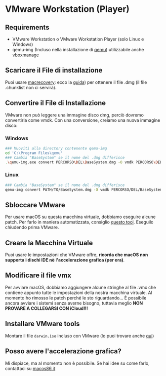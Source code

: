 # VMware Workstation (Player)

## Requirements

* VMware Workstation o VMware Workstation Player (solo Linux e Windows)
* qemu-img (Incluso nella installazione di [qemu](https://qemu.org)) utilizzabile anche [vboxmanage](./virtualbox.md#convertire-il-file-di-installazione)

## Scaricare il File di installazione

Puoi usare [macrecovery](https://github.com/acidanthera/OpenCorePkg/tree/master/Utilities/macrecovery): ecco la [guida](../installer-guide/winblows-install.md#scaricare-macos)) per ottenere il file .dmg (il file .chunklist non ci servirà).

## Convertire il File di Installazione

VMware non può leggere una immagine disco dmg, perciò dovremo convertirla come vmdk.
Con una conversione, creiamo una nuova immagine disco:

### Windows

```bash
### Muoviti alla directory contenente qemu-img
cd 'C:\Program Files\qemu'
### Cambia "BaseSystem" se il nome del .dmg differisce
.\qemu-img.exe convert PERCORSO\DEL\BaseSystem.dmg -O vmdk PERCORSO\DEL\BaseSystem.vmdk
```

### Linux

```bash
### Cambia "BaseSystem" se il nome del .dmg differisce
qemu-img convert PATH/TO/BaseSystem.dmg -O vmdk PERCORSO/DEL/BaseSystem.vmdk
```

## Sbloccare VMware

Per usare macOS su questa macchina virtuale, dobbiamo eseguire alcune patch. Per farlo in maniera automatizzata, consiglio [questo tool](https://github.com/paolo-projects/auto-unlocker/releases).
Eseguilo chiudendo prima VMware.

## Creare la Macchina Virtuale

Puoi usare le impostazioni che VMware offre, **ricorda che macOS non supporta i dischi IDE nè l'accelerazione grafica (per ora)**.

## Modificare il file vmx

Per avviare macOS, dobbiamo aggiungere alcune stringhe al file .vmx che contiene appunto tutte le impostazioni della nostra macchina virtuale.
Al momento ho rimosso le patch perché le sto riguardando... Ė possibile ancora avviare i sistemi senza averne bisogno, tuttavia meglio **NON PROVARE A COLLEGARSI CON iCloud!!!**
<!--
### VMX patch for Intel Processors

```bash
hw.model = "iMac20,2"
board-id = "Mac-AF89B6D9451A490B"
```

### VMX patch for AMD Processors

```bash
hw.model = "iMac20,2"
board-id = "Mac-AF89B6D9451A490B"
cpuid.0.eax = "0000:0000:0000:0000:0000:0000:0000:1011"
cpuid.0.ebx = "0111:0101:0110:1110:0110:0101:0100:0111"
cpuid.0.ecx = "0110:1100:0110:0101:0111:0100:0110:1110"
cpuid.0.edx = "0100:1001:0110:0101:0110:1110:0110:1001"
cpuid.1.eax = "0000:0000:0000:0001:0000:0110:0111:0001"
cpuid.1.ebx = "0000:0010:0000:0001:0000:1000:0000:0000"
cpuid.1.ecx = "1000:0010:1001:1000:0010:0010:0000:0011"
cpuid.1.edx = "0000:1111:1010:1011:1111:1011:1111:1111"
featureCompat.enable = "FALSE"
```

After that, you can boot up macOS without any problem! -->

## Installare VMware tools

Montare il file `darwin.iso` incluso con VMware (lo puoi trovare anche [qui](https://www.insanelymac.com/forum/files/file/987-vmware-tools-for-os-x-macos-darwiniso-and-darwinpre15iso/))

## Posso avere l'accelerazione grafica?

Mi dispiace, ma al momento non è possibile. Se hai idee su come farlo, contattaci su [macos86.it](https://macos86.it)
